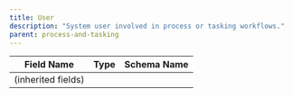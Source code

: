 ```yaml
---
title: User
description: "System user involved in process or tasking workflows."
parent: process-and-tasking
---
```


| Field Name | Type | Schema Name |
|------------|------|-------------|
| (inherited fields) | | |
